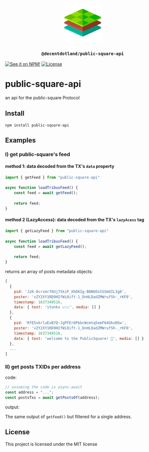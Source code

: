 <p align="center">
  <a href="https://decent.land">
    <img src="./img/logo25.png" height="124">
  </a>
  <h3 align="center"><code>@decentdotland/public-square-api</code></h3>
</p>


[![See it on NPM!](https://img.shields.io/npm/v/public-square-api?style=for-the-badge)](https://www.npmjs.com/package/public-square-api)
[![License](https://img.shields.io/apm/l/vim-mode?style=for-the-badge)]()


# public-square-api
an api for the public-square Protocol

## Install

```
npm install public-square-api
```

## Examples

### I) get public-square's feed

#### method 1: data decoded from the TX's `data` property
```javascript
import { getFeed } from "public-square-api"

async function loadTribusFeed() {
    const feed = await getFeed();

    return feed;
}

```

#### method 2 (LazyAccess): data decoded from the TX's `lazyAcess` tag
```javascript
import { getLazyFeed } from "public-square-api"

async function loadTribusFeed() {
    const feed = await getLazyFeed();

    return feed;
}

```

returns an array of posts metadata objects:
```js
[
  {
    pid: 'JzK-8crzmr76Uj7SkiP_XhD6Ig-B8N6OsSSSmOIL3g8',
    poster: 'vZY2XY1RD9HIfWi8ift-1_DnHLDadZMWrufSh-_rKF0',
    timestamp: 1637349516,
    data: { text: 'stonks 📈📈', media: [] }
  },
  {
    pid: 'RfE5vkrluExB7Q-JgPFEr6PbbcWcmtq5emF64QkxN5w',
    poster: 'vZY2XY1RD9HIfWi8ift-1_DnHLDadZMWrufSh-_rKF0',
    timestamp: 1637349516,
    data: { text: 'welcome to the PublicSquare! 👋', media: [] }
  },
  ...
]


```

### II) get posts TXIDs per address

code:
```js
// assuming the code is async-await
const address = "...";
const postsTxs = await getPostsOf(address);

```

output:

The same output of `getFeed()` but filtered for a single address.

## License
This project is licensed under the MIT license
